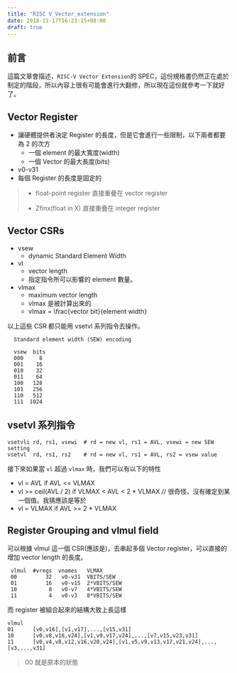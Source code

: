 ```yaml
---
title: "RISC V_Vector_extension"
date: 2018-11-17T16:23:15+08:00
draft: true
---
```


## 前言

這篇文章會描述，`RISC-V Vector Extension`的 SPEC，這份規格書仍然正在處於制定的階段，所以內容上很有可能會進行大翻修，所以現在這份就參考一下就好了。

## Vector Register

- 讓硬體提供者決定 Register 的長度，但是它會進行一些限制，以下兩者都要為 2 的次方
  - 一個 element 的最大寬度(width)
  - 一個 Vector 的最大長度(bits)
- v0-v31
- 每個 Register 的長度是固定的

> - float-point register 直接重疊在 vector register
>
> - Zfinx(float in X) 直接重疊在 integer register 

## Vector CSRs

- vsew
  - dynamic Standard Element Width
- vl
  - vector length
  - 指定指令所可以影響的 element 數量。
- vlmax
  - maximum vector length
  - vlmax 是被計算出來的
  - vlmax = \frac{vector bit}{element width}

以上這些 CSR 都只能用 vsetvl 系列指令去操作。

```
  Standard element width (SEW) encoding

  vsew  bits
  000     8
  001    16
  010    32
  011    64
  100   128
  101   256
  110   512
  111  1024
```

## vsetvl 系列指令

```
vsetvli	rd, rs1, vsewi	# rd = new vl, rs1 = AVL, vsewi = new SEW setting
vsetvl	rd, rs1, rs2	# rd = new vl, rs1 = AVL, rs2 = vsew value 
```

接下來如果當 `vl` 超過 `vlmax` 時，我們可以有以下的特性

- vl = AVL if AVL <= VLMAX
- vl >= ceil(AVL / 2) if  VLMAX < AVL < 2 * VLMAX // 很奇怪，沒有確定到某一個值。我猜應該是等於
- vl = VLMAX if AVL >= 2 * VLMAX

## Register Grouping and vlmul field

可以根據 vlmul 這一個 CSR(應該是)，去串起多個 Vector register，可以直接的增加 vector length 的長度。

```
 vlmul  #vregs  vnames   VLMAX
 00         32   v0-v31  VBITS/SEW
 01         16   v0-v15  2*VBITS/SEW
 10          8   v0-v7   4*VBITS/SEW
 11          4   v0-v3   8*VBITS/SEW
```

而 register 被組合起來的結構大致上長這樣

```
vlmul
01      [v0,v16],[v1,v17],...,[v15,v31]
10      [v0,v8,v16,v24],[v1,v9,v17,v24],...,[v7,v15,v23,v31]
11      [v0,v4,v8,v12,v16,v20,v24],[v1,v5,v9,v13,v17,v21,v24],...,[v3,...,v31]
```

> 00 就是原本的狀態

